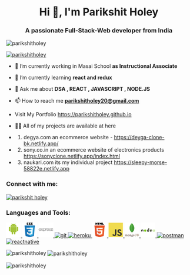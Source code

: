 <h1 align="center">Hi 👋, I'm Parikshit Holey</h1>
<h3 align="center">A passionate Full-Stack-Web developer from India</h3>

<p align="left"> <img src="https://komarev.com/ghpvc/?username=parikshitholey&label=Profile%20views&color=0e75b6&style=flat" alt="parikshitholey" /> </p>

<p align="left"> <a href="https://github.com/ryo-ma/github-profile-trophy"><img src="https://github-profile-trophy.vercel.app/?username=parikshitholey" alt="parikshitholey" /></a> </p>

- 🔭 I’m currently working in Masai School **as Instructional Associate**

- 🌱 I’m currently learning **react and redux**


- 💬 Ask me about **DSA , REACT , JAVASCRIPT , NODE.JS**

- 📫 How to reach me **parikshitholey20@gmail.com**
- Visit My Portfolio  https://parikshitholey.github.io

- 👨‍💻 All of my projects are available at here
- 1) degya.com an ecommerce website - https://deyga-clone-bk.netlify.app/
- 2) sony.co.in an ecommerce website of electronics products https://sonyclone.netlify.app/index.html
- 3) naukari.com its my individual project https://sleepy-morse-58822e.netlify.app

<h3 align="left">Connect with me:</h3>
<p align="left">
<a href="https://instagram.com/parikshit holey" target="blank"><img align="center" src="https://raw.githubusercontent.com/rahuldkjain/github-profile-readme-generator/master/src/images/icons/Social/instagram.svg" alt="parikshit holey" height="30" width="40" /></a>
</p>

<h3 align="left">Languages and Tools:</h3>
<p align="left"> <a href="https://developer.android.com" target="_blank" rel="noreferrer"> <img src="https://raw.githubusercontent.com/devicons/devicon/master/icons/android/android-original-wordmark.svg" alt="android" width="40" height="40"/> </a> <a href="https://www.w3schools.com/css/" target="_blank" rel="noreferrer"> <img src="https://raw.githubusercontent.com/devicons/devicon/master/icons/css3/css3-original-wordmark.svg" alt="css3" width="40" height="40"/> </a> <a href="https://expressjs.com" target="_blank" rel="noreferrer"> <img src="https://raw.githubusercontent.com/devicons/devicon/master/icons/express/express-original-wordmark.svg" alt="express" width="40" height="40"/> </a> <a href="https://git-scm.com/" target="_blank" rel="noreferrer"> <img src="https://www.vectorlogo.zone/logos/git-scm/git-scm-icon.svg" alt="git" width="40" height="40"/> </a> <a href="https://heroku.com" target="_blank" rel="noreferrer"> <img src="https://www.vectorlogo.zone/logos/heroku/heroku-icon.svg" alt="heroku" width="40" height="40"/> </a> <a href="https://www.w3.org/html/" target="_blank" rel="noreferrer"> <img src="https://raw.githubusercontent.com/devicons/devicon/master/icons/html5/html5-original-wordmark.svg" alt="html5" width="40" height="40"/> </a> <a href="https://developer.mozilla.org/en-US/docs/Web/JavaScript" target="_blank" rel="noreferrer"> <img src="https://raw.githubusercontent.com/devicons/devicon/master/icons/javascript/javascript-original.svg" alt="javascript" width="40" height="40"/> </a> <a href="https://www.mongodb.com/" target="_blank" rel="noreferrer"> <img src="https://raw.githubusercontent.com/devicons/devicon/master/icons/mongodb/mongodb-original-wordmark.svg" alt="mongodb" width="40" height="40"/> </a> <a href="https://nodejs.org" target="_blank" rel="noreferrer"> <img src="https://raw.githubusercontent.com/devicons/devicon/master/icons/nodejs/nodejs-original-wordmark.svg" alt="nodejs" width="40" height="40"/> </a> <a href="https://postman.com" target="_blank" rel="noreferrer"> <img src="https://www.vectorlogo.zone/logos/getpostman/getpostman-icon.svg" alt="postman" width="40" height="40"/> </a> <a href="https://reactnative.dev/" target="_blank" rel="noreferrer"> <img src="https://reactnative.dev/img/header_logo.svg" alt="reactnative" width="40" height="40"/> </a> </p>

<p><img align="left" src="https://github-readme-stats.vercel.app/api/top-langs?username=parikshitholey&show_icons=true&locale=en&layout=compact&theme=dark"  alt="parikshitholey" /></p>

<p>&nbsp;<img align="center" src="https://github-readme-stats.vercel.app/api?username=parikshitholey&show_icons=true&locale=en" alt="parikshitholey" /></p>

<p><img align="center" src="https://github-readme-streak-stats.herokuapp.com/?user=parikshitholey&" alt="parikshitholey" /></p>
